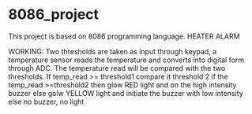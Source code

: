 # 8086_project

This project is based on 8086 programming language. HEATER ALARM

WORKING:
Two thresholds are taken as input through keypad, a temperature sensor reads the temperature and converts into digital form through ADC.
The temperature read will be compared with the two thresholds.
If temp_read >= threshold1 compare it threshold 2
    if the temp_read >=threshold2 then glow RED light and on the high intensity buzzer
    else golw YELLOW light and initiate the buzzer with low intensity
else no buzzer, no light
